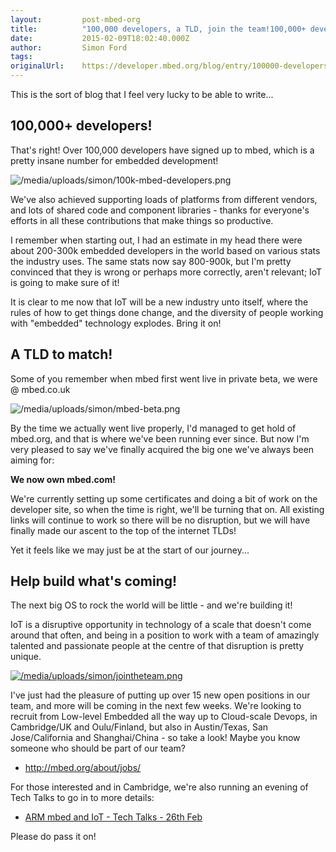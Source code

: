 ```yaml
---
layout:         post-mbed-org
title:          "100,000 developers, a TLD, join the team!100,000+ developers!A TLD to match!Help build what's coming!"
date:           2015-02-09T18:02:40.000Z
author:         Simon Ford
tags:           
originalUrl:    https://developer.mbed.org/blog/entry/100000-developers-a-TLD-join-the-team/
---
```


<p>
  This is the sort of blog that I feel very lucky to be able to
  write...
</p>
<h2>
  100,000+ developers!
</h2>
<p>
  That's right! Over 100,000 developers have signed up to mbed,
  which is a pretty insane number for embedded development!
</p>
<p>
  <img src=
  "https://developer.mbed.org/media/uploads/simon/100k-mbed-developers.png"
  alt="/media/uploads/simon/100k-mbed-developers.png" title=
  "/media/uploads/simon/100k-mbed-developers.png">
</p>
<p>
  We've also achieved supporting loads of platforms from different
  vendors, and lots of shared code and component libraries - thanks
  for everyone's efforts in all these contributions that make
  things so productive.
</p>
<p>
  I remember when starting out, I had an estimate in my head there
  were about 200-300k embedded developers in the world based on
  various stats the industry uses. The same stats now say 800-900k,
  but I'm pretty convinced that they is wrong or perhaps more
  correctly, aren't relevant; IoT is going to make sure of it!
</p>
<p>
  It is clear to me now that IoT will be a new industry unto
  itself, where the rules of how to get things done change, and the
  diversity of people working with "embedded" technology explodes.
  Bring it on!
</p>
<h2>
  A TLD to match!
</h2>
<p>
  Some of you remember when mbed first went live in private beta,
  we were @ mbed.co.uk
</p>
<p>
  <img src=
  "https://developer.mbed.org/media/uploads/simon/mbed-beta.png"
  alt="/media/uploads/simon/mbed-beta.png" title=
  "/media/uploads/simon/mbed-beta.png">
</p>
<p>
  By the time we actually went live properly, I'd managed to get
  hold of mbed.org, and that is where we've been running ever
  since. But now I'm very pleased to say we've finally acquired the
  big one we've always been aiming for:
</p>
<p>
  <strong>We now own mbed.com!</strong>
</p>
<p>
  We're currently setting up some certificates and doing a bit of
  work on the developer site, so when the time is right, we'll be
  turning that on. All existing links will continue to work so
  there will be no disruption, but we will have finally made our
  ascent to the top of the internet TLDs!
</p>
<p>
  Yet it feels like we may just be at the start of our journey...
</p>
<h2>
  Help build what's coming!
</h2>
<p>
  The next big OS to rock the world will be little - and we're
  building it!
</p>
<p>
  IoT is a disruptive opportunity in technology of a scale that
  doesn't come around that often, and being in a position to work
  with a team of amazingly talented and passionate people at the
  centre of that disruption is pretty unique.
</p>
<p>
  <a href="http://mbed.org/about/jobs/"><img src=
  "https://developer.mbed.org/media/uploads/simon/jointheteam.png"
  alt="/media/uploads/simon/jointheteam.png" title=
  "/media/uploads/simon/jointheteam.png"></a>
</p>
<p>
  I've just had the pleasure of putting up over 15 new open
  positions in our team, and more will be coming in the next few
  weeks. We're looking to recruit from Low-level Embedded all the
  way up to Cloud-scale Devops, in Cambridge/UK and Oulu/Finland,
  but also in Austin/Texas, San Jose/California and Shanghai/China
  - so take a look! Maybe you know someone who should be part of
  our team?
</p>
<ul>
  <li>
    <a href=
    "http://mbed.org/about/jobs/">http://mbed.org/about/jobs/</a>
  </li>
</ul>
<p>
  For those interested and in Cambridge, we're also running an
  evening of Tech Talks to go in to more details:
</p>
<ul>
  <li>
    <a href=
    "http://www.meetup.com/Cambridge-Internet-of-Things/events/220412465/"
    rel="nofollow">ARM mbed and IoT - Tech Talks - 26th Feb</a>
  </li>
</ul>
<p>
  Please do pass it on!
</p>

